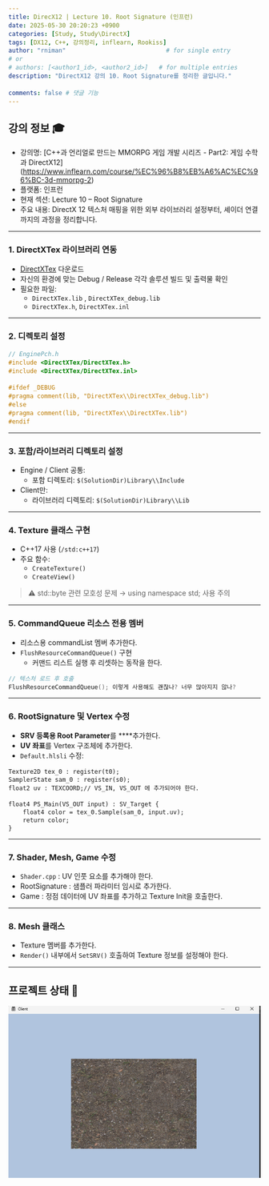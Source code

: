 ```yaml
---
title: DirecX12 | Lecture 10. Root Signature (인프런)
date: 2025-05-30 20:20:23 +0900
categories: [Study, Study\DirectX]
tags: [DX12, C++, 강의정리, inflearn, Rookiss]
author: "rniman"                            # for single entry
# or
# authors: [<author1_id>, <author2_id>]   # for multiple entries
description: "DirectX12 강의 10. Root Signature를 정리한 글입니다."

comments: false # 댓글 기능
---
```


## 강의 정보 🎓

- 강의명: [C++과 언리얼로 만드는 MMORPG 게임 개발 시리즈 - Part2: 게임 수학과 DirectX12] (https://www.inflearn.com/course/%EC%96%B8%EB%A6%AC%EC%96%BC-3d-mmorpg-2)
- 플랫폼: 인프런
- 현재 섹션: Lecture 10 – Root Signature
- 주요 내용: DirectX 12 텍스처 매핑을 위한 외부 라이브러리 설정부터, 셰이더 연결까지의 과정을 정리합니다.
  
---

### 1. DirectXTex 라이브러리 연동

- [DirectXTex](https://github.com/microsoft/DirectXTex) 다운로드
- 자신의 환경에 맞는 Debug / Release 각각 솔루션 빌드 및 출력물 확인
- 필요한 파일:
    - `DirectXTex.lib` , `DirectXTex_debug.lib`
    - `DirectXTex.h`, `DirectXTex.inl`

---

### 2. 디렉토리 설정

```cpp
// EnginePch.h
#include <DirectXTex/DirectXTex.h>
#include <DirectXTex/DirectXTex.inl>

#ifdef _DEBUG
#pragma comment(lib, "DirectXTex\\DirectXTex_debug.lib")
#else
#pragma comment(lib, "DirectXTex\\DirectXTex.lib")
#endif
```

---

### 3. 포함/라이브러리 디렉토리 설정

- Engine / Client 공통:
    - 포함 디렉토리: `$(SolutionDir)Library\\Include`
- Client만:
    - 라이브러리 디렉토리: `$(SolutionDir)Library\\Lib`

---

### 4. Texture 클래스 구현

- C++17 사용 (`/std:c++17`)
- 주요 함수:
    - `CreateTexture()`
    - `CreateView()`

> ⚠️ std::byte 관련 모호성 문제 → using namespace std; 사용 주의
> 

---

### 5. CommandQueue 리소스 전용 멤버

- 리소스용 commandList 멤버 추가한다.
- `FlushResourceCommandQueue()` 구현
    - 커맨드 리스트 실행 후 리셋하는 동작을 한다.

```cpp
// 텍스처 로드 후 호출
FlushResourceCommandQueue(); 이렇게 사용해도 괜찮나? 너무 많아지지 않나?
```

---

### 6. RootSignature 및 Vertex 수정

- **SRV 등록용 Root Parameter**를 ****추가한다.
- **UV 좌표**를 Vertex 구조체에 추가한다.
- `Default.hlsli` 수정:

```
Texture2D tex_0 : register(t0);
SamplerState sam_0 : register(s0);
float2 uv : TEXCOORD;// VS_IN, VS_OUT 에 추가되어야 한다.

float4 PS_Main(VS_OUT input) : SV_Target {
    float4 color = tex_0.Sample(sam_0, input.uv);
    return color;
}
```

---

### 7. Shader, Mesh, Game 수정

- `Shader.cpp` : UV 인풋 요소를 추가해야 한다.
- RootSignature : 샘플러 파라미터 임시로 추가한다.
- Game : 정점 데이터에 UV 좌표를 추가하고 Texture Init을 호출한다.

---

### 8. Mesh 클래스

- Texture 멤버를 추가한다.
- `Render()` 내부에서 `SetSRV()` 호출하여 Texture 정보를 설정해야 한다.

---

## **프로젝트 상태 💾**

![07Result.png](assets/img/DX12/01_INFLEARN/07Result.png)
